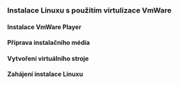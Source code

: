 ### Instalace Linuxu s použitím virtulizace VmWare

#### Instalace VmWare Player

#### Příprava instalačního média

#### Vytvoření virtuálního stroje

#### Zahájení instalace Linuxu